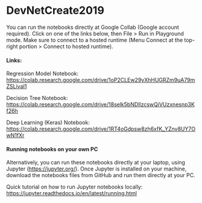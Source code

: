 # DevNetCreate2019

You can run the notebooks directly at Google Collab (Google account required). Click on one of the links below, then File > Run in Playground mode. Make sure to connect to a hosted runtime (Menu Connect at the top-right portion > Connect to hosted runtime).

#### Links:

Regression Model Notebook: https://colab.research.google.com/drive/1oP2CLEw29yXhHUGRZm9uA79mZSLivaI1

Decision Tree Notebook: https://colab.research.google.com/drive/18selk5bNDIlzcswQiVUzxnesnp3Kf26h

Deep Learning (Keras) Notebook: https://colab.research.google.com/drive/1RT4oGdpsw8zh6xfK_YZnv8UY7OwN1fXr

#### Running notebooks on your own PC

Alternatively, you can run these notebooks directly at your laptop, using Jupyter (https://jupyter.org/). Once Jupyter is installed on your machine, download the notebooks files from GitHub and run them directly at your PC.

Quick tutorial on how to run Jupyter notebooks locally: https://jupyter.readthedocs.io/en/latest/running.html
